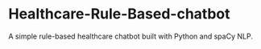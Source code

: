# Healthcare-Rule-Based-chatbot
A simple rule-based healthcare chatbot built with Python and spaCy NLP.
